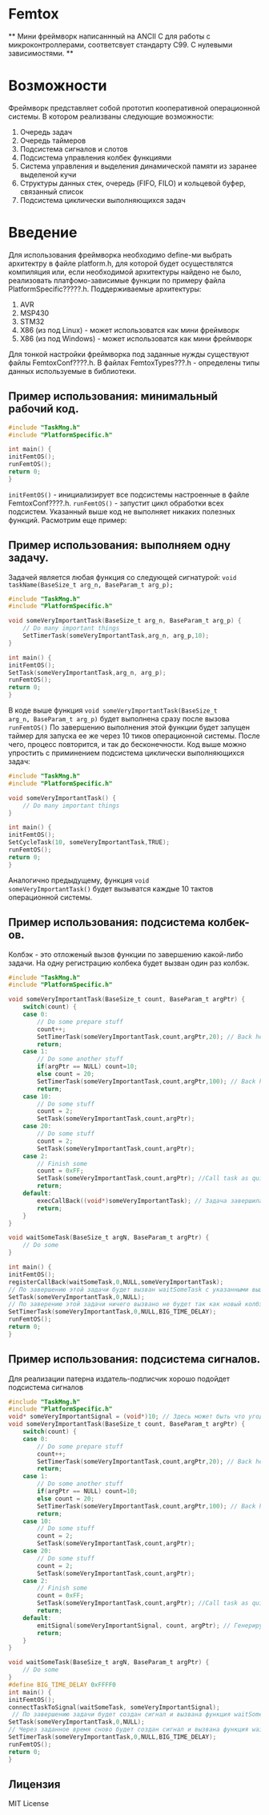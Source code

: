 # Femtox

**
Мини фреймворк написаннный на ANCII C для работы с микроконтроллерами, соответсвует стандарту С99. С нулевыми зависимостями.
**

Возможности
=============
Фреймворк представляет собой прототип кооперативной операционной системы. В котором реализваны следующие возможности:
1. Очередь задач
2. Очередь таймеров
3. Подсистема сигналов и слотов
4. Подсистема управления колбек функциями
5. Система управления и выделения динамической памяти из заранее выделеной кучи
6. Структуры данных стек, очередь (FIFO, FILO) и кольцевой буфер, связанный список
7. Подсистема циклически выполняющихся задач

Введение
=============
Для использования фреймворка необходимо define-ми выбрать архитектру в файле platform.h, для которой будет осуществлятся компиляция или, если необходимой архитектуры найдено не было, реализовать платфомо-зависимые функции по примеру файла PlatformSpecific?????.h.
Поддерживаемые архитектуры:
1. AVR
2. MSP430
3. STM32
4. X86 (из под Linux) - может использоватся как мини фреймворк
5. X86 (из под Windows)  - может использоватся как мини фреймворк

Для тонкой настройки фреймворка под заданные нужды существуют файлы FemtoxConf????.h.
В файлах FemtoxTypes???.h - определены типы данных используемые в библиотеки.

Пример использования: минимальный рабочий код.
-------------

```c
#include "TaskMng.h"
#include "PlatformSpecific.h"

int main() {
initFemtOS();
runFemtOS();
return 0;
}
```
<code>initFemtOS()</code> - инициализирует все подсистемы настроенные в файле FemtoxConf????.h. 
<code>runFemtOS()</code> - запустит цикл обработки всех подсистем.
Указанный выше код не выполняет никаких полезных функций.
Расмотрим еще пример:

Пример использования: выполняем одну задачу.
-------------
Задачей является любая функция со следующей сигнатурой:
<code>void taskName(BaseSize_t arg_n, BaseParam_t arg_p);</code>

```c
#include "TaskMng.h"
#include "PlatformSpecific.h"

void someVeryImportantTask(BaseSize_t arg_n, BaseParam_t arg_p) {
	// Do many important things
	SetTimerTask(someVeryImportantTask,arg_n, arg_p,10);
}

int main() {
initFemtOS();
SetTask(someVeryImportantTask,arg_n, arg_p);
runFemtOS();
return 0;
}
```
В коде выше функция <code>void someVeryImportantTask(BaseSize_t arg_n, BaseParam_t arg_p)</code>
будет выполнена сразу после вызова <code>runFemtOS()</code>
По завершению выполнения этой функции будет запущен таймер для запуска ее же через 10 тиков операционной системы.
После чего, процесс повторится, и так до бесконечности.
Код выше можно упростить с приминением подсистема циклически выполняющихся задач:

```c
#include "TaskMng.h"
#include "PlatformSpecific.h"

void someVeryImportantTask() {
	// Do many important things
}

int main() {
initFemtOS();
SetCycleTask(10, someVeryImportantTask,TRUE);
runFemtOS();
return 0;
}
```
Аналогично предыдущему, функция <code>void someVeryImportantTask()</code> будет вызыватся каждые 10 тактов операционной системы.

Пример использования: подсистема колбек-ов.
-------------

Колбэк - это отложеный вызов функции по завершению какой-либо задачи.
На одну регистрацию колбека будет вызван один раз колбэк.
```c
#include "TaskMng.h"
#include "PlatformSpecific.h"

void someVeryImportantTask(BaseSize_t count, BaseParam_t argPtr) {
	switch(count) {
	case 0:
		// Do some prepare stuff
		count++;
		SetTimerTask(someVeryImportantTask,count,argPtr,20); // Back here later
		return;
	case 1:
		// Do some another stuff
		if(argPtr == NULL) count=10;
		else count = 20;
		SetTimerTask(someVeryImportantTask,count,argPtr,100); // Back here later
		return;
	case 10:
		// Do some stuff
		count = 2;
		SetTask(someVeryImportantTask,count,argPtr); 
	case 20:
		// Do some stuff
		count = 2;
		SetTask(someVeryImportantTask,count,argPtr); 
	case 2:
		// Finish some
		count = 0xFF;
		SetTask(someVeryImportantTask,count,argPtr); //Call task as quickly as you can
		return;
	default:
		execCallBack((void*)someVeryImportantTask); // Задача завершилась, сообщим об этом всем
		return;
	}
}

void waitSomeTask(BaseSize_t argN, BaseParam_t argPtr) {
	// Do some
}

int main() {
initFemtOS();
registerCallBack(waitSomeTask,0,NULL,someVeryImportantTask);
// По завершению этой задачи будет вызван waitSomeTask с указанными выше параметрами
SetTask(someVeryImportantTask,0,NULL);
// По заверению этой задачи ничего вызвано не будет так как новый колбэк не зарегистрирован
SetTimerTask(someVeryImportantTask,0,NULL,BIG_TIME_DELAY);
runFemtOS();
return 0;
}
```
Пример использования: подсистема сигналов.
-------------

Для реализации патерна издатель-подписчик хорошо подойдет подсистема сигналов

```c
#include "TaskMng.h"
#include "PlatformSpecific.h"
void* someVeryImportantSignal = (void*)10; // Здесь может быть что угодно (это лишь метка)
void someVeryImportantTask(BaseSize_t count, BaseParam_t argPtr) {
	switch(count) {
	case 0:
		// Do some prepare stuff
		count++;
		SetTimerTask(someVeryImportantTask,count,argPtr,20); // Back here later
		return;
	case 1:
		// Do some another stuff
		if(argPtr == NULL) count=10;
		else count = 20;
		SetTimerTask(someVeryImportantTask,count,argPtr,100); // Back here later
		return;
	case 10:
		// Do some stuff
		count = 2;
		SetTask(someVeryImportantTask,count,argPtr); 
	case 20:
		// Do some stuff
		count = 2;
		SetTask(someVeryImportantTask,count,argPtr); 
	case 2:
		// Finish some
		count = 0xFF;
		SetTask(someVeryImportantTask,count,argPtr); //Call task as quickly as you can
		return;
	default:
		emitSignal(someVeryImportantSignal, count, argPtr); // Генерируем сигнал с параметрами
		return;
	}
}

void waitSomeTask(BaseSize_t argN, BaseParam_t argPtr) {
	// Do some
}
#define BIG_TIME_DELAY 0xFFFF0
int main() {
initFemtOS();
connectTaskToSignal(waitSomeTask, someVeryImportantSignal);
 // По завершению задачи будет создан сигнал и вызвана функция waitSomeTask
SetTask(someVeryImportantTask,0,NULL);
// Через заданное время сново будет создан сигнал и вызвана функция waitSomeTask
SetTimerTask(someVeryImportantTask,0,NULL,BIG_TIME_DELAY);
runFemtOS();
return 0;
}
```
Лицензия
-------------
MIT License
